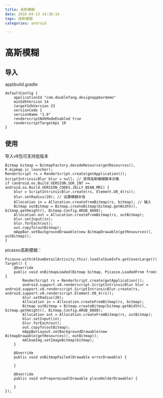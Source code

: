 ```yaml
---
title: 高斯模糊
date: 2016-04-13 14:38:14
tags: 高斯模糊
categories: android

---
```


# 高斯模糊

<!--more-->

## 导入

app\build.gradle

	defaultConfig {
        applicationId "com.doublefang.designappbardemo"
        minSdkVersion 14
        targetSdkVersion 23
        versionCode 1
        versionName "1.0"
        renderscriptNdkModeEnabled true
        renderscriptTargetApi 19
    }

## 使用
导入v8包可支持低版本

    Bitmap bitmap = BitmapFactory.decodeResource(getResources(), R.mipmap.ic_launcher);
    RenderScript rs = RenderScript.create(getApplication());
    ScriptIntrinsicBlur blur = null; // 获得高斯模糊脚本对象
    if (android.os.Build.VERSION.SDK_INT >= android.os.Build.VERSION_CODES.JELLY_BEAN_MR1) {
        blur = ScriptIntrinsicBlur.create(rs, Element.U8_4(rs));
        blur.setRadius(20); // 设置模糊半径
        Allocation in = Allocation.createFromBitmap(rs, bitmap); // 输入
        Bitmap outBitmap = Bitmap.createBitmap(bitmap.getWidth(), bitmap.getHeight(), Bitmap.Config.ARGB_8888);
        Allocation out = Allocation.createFromBitmap(rs, outBitmap);
        blur.setInput(in);
        blur.forEach(out);
        out.copyTo(outBitmap);
        mAppBar.setBackgroundDrawable(new BitmapDrawable(getResources(), outBitmap));
    }

picasso高斯模糊：

    Picasso.with(AlbumDetailActivity.this).load(albumInfo.getCoverLarge()).into(new Target() {
        @Override
        public void onBitmapLoaded(Bitmap bitmap, Picasso.LoadedFrom from) {
            RenderScript rs = RenderScript.create(getApplication());
            android.support.v8.renderscript.ScriptIntrinsicBlur blur = android.support.v8.renderscript.ScriptIntrinsicBlur.create(rs, android.support.v8.renderscript.Element.U8_4(rs));
            blur.setRadius(20);
            Allocation in = Allocation.createFromBitmap(rs, bitmap);
            Bitmap outBitmap = Bitmap.createBitmap(bitmap.getWidth(), bitmap.getHeight(), Bitmap.Config.ARGB_8888);
            Allocation out = Allocation.createFromBitmap(rs, outBitmap);
            blur.setInput(in);
            blur.forEach(out);
            out.copyTo(outBitmap);
            mAppBarLayout.setBackgroundDrawable(new BitmapDrawable(getResources(), outBitmap));
            mAlbumImg.setImageBitmap(bitmap);
        }

        @Override
        public void onBitmapFailed(Drawable errorDrawable) {

        }

        @Override
        public void onPrepareLoad(Drawable placeHolderDrawable) {

        }
    });